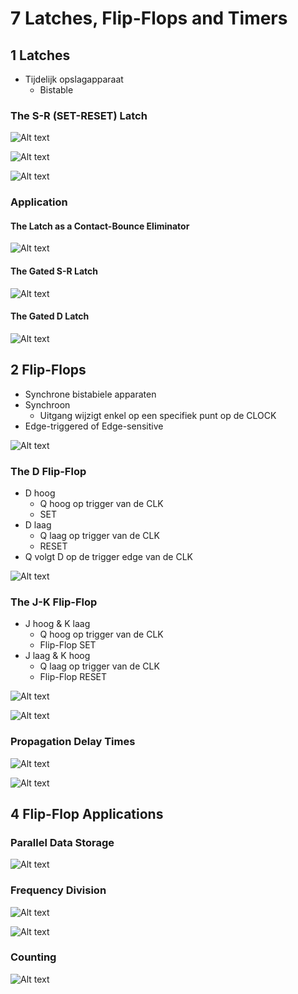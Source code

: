 # 7 Latches, Flip-Flops and Timers

## 1 Latches

* Tijdelijk opslagapparaat
    * Bistable

### The S-R (SET-RESET) Latch

![Alt text](afbeeldingen/7_image.png)

![Alt text](afbeeldingen/7_image_1.png)

![Alt text](afbeeldingen/7_image_2.png)

### Application

#### The Latch as a Contact-Bounce Eliminator

![Alt text](afbeeldingen/7_image_3.png)

#### The Gated S-R Latch

![Alt text](afbeeldingen/7_image_4.png)

#### The Gated D Latch

![Alt text](afbeeldingen/7_image_5.png)

## 2 Flip-Flops

* Synchrone bistabiele apparaten
* Synchroon
    * Uitgang wijzigt enkel op een specifiek punt op de CLOCK
* Edge-triggered of Edge-sensitive

![Alt text](afbeeldingen/7_image_6.png)

### The D Flip-Flop

* D hoog
    * Q hoog op trigger van de CLK
    * SET
* D laag
    * Q laag op trigger van de CLK
    * RESET
* Q volgt D op de trigger edge van de CLK

![Alt text](afbeeldingen/7_image_7.png)

### The J-K Flip-Flop

* J hoog & K laag
    * Q hoog op trigger van de CLK
    * Flip-Flop SET
* J laag & K hoog
    * Q laag op trigger van de CLK
    * Flip-Flop RESET

![Alt text](afbeeldingen/7_image_8.png)

![Alt text](afbeeldingen/7_image_9.png)

### Propagation Delay Times

![Alt text](afbeeldingen/7_image_10.png)

![Alt text](afbeeldingen/7_image_11.png)

## 4 Flip-Flop Applications

### Parallel Data Storage

![Alt text](afbeeldingen/7_image_12.png)

### Frequency Division

![Alt text](afbeeldingen/7_image_13.png)

![Alt text](afbeeldingen/7_image_14.png)

### Counting

![Alt text](afbeeldingen/7_image_15.png)